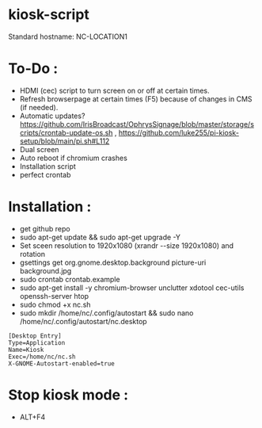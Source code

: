 # kiosk-script
Standard hostname: NC-LOCATION1

# To-Do :
- HDMI (cec) script to turn screen on or off at certain times.
- Refresh browserpage at certain times (F5) because of changes in CMS (if needed).
- Automatic updates? https://github.com/IrisBroadcast/OphrysSignage/blob/master/storage/scripts/crontab-update-os.sh , https://github.com/luke255/pi-kiosk-setup/blob/main/pi.sh#L112
- Dual screen 
- Auto reboot if chromium crashes
- Installation script
- perfect crontab

# Installation :
- get github repo
- sudo apt-get update && sudo apt-get upgrade -Y
- Set sceen resolution to 1920x1080 (xrandr --size 1920x1080) and rotation
- gsettings get org.gnome.desktop.background picture-uri background.jpg
- sudo crontab crontab.example
- sudo apt-get install -y chromium-browser unclutter xdotool cec-utils openssh-server htop
- sudo chmod +x nc.sh
- sudo mkdir /home/nc/.config/autostart && sudo nano /home/nc/.config/autostart/nc.desktop
```
[Desktop Entry]
Type=Application
Name=Kiosk
Exec=/home/nc/nc.sh
X-GNOME-Autostart-enabled=true
```

# Stop kiosk mode :
- ALT+F4
